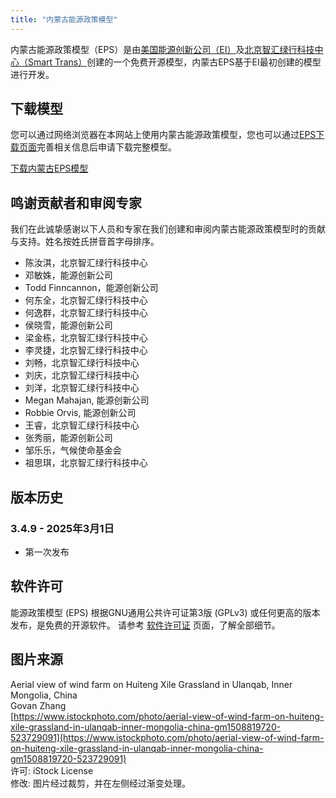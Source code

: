 ```yaml
---
title: "内蒙古能源政策模型"
---
```


内蒙古能源政策模型（EPS）是由[美国能源创新公司（EI）](https://energyinnovation.org/)及[北京智汇绿行科技中心（Smart Trans）](https://smart-trans.net/)创建的一个免费开源模型，内蒙古EPS基于EI最初创建的模型进行开发。

## 下载模型

您可以通过网络浏览器在本网站上使用内蒙古能源政策模型，您也可以通过[EPS下载页面](../download)完善相关信息后申请下载完整模型。

<p><a href="https://wkf.ms/4kb6Sb7" class="btn">下载内蒙古EPS模型</a></p>

## 鸣谢贡献者和审阅专家
我们在此诚挚感谢以下人员和专家在我们创建和审阅内蒙古能源政策模型时的贡献与支持。姓名按姓氏拼音首字母排序。

* 陈汝淇，北京智汇绿行科技中心
* 邓敏姝，能源创新公司
* Todd Finncannon，能源创新公司
* 何东全，北京智汇绿行科技中心
* 何逸群，北京智汇绿行科技中心
* 侯晓雪，能源创新公司
* 梁金栋，北京智汇绿行科技中心
* 李灵捷，北京智汇绿行科技中心
* 刘畅，北京智汇绿行科技中心
* 刘庆，北京智汇绿行科技中心
* 刘洋，北京智汇绿行科技中心
* Megan Mahajan, 能源创新公司
* Robbie Orvis, 能源创新公司
* 王睿，北京智汇绿行科技中心
* 张秀丽，能源创新公司
* 邹乐乐，气候使命基金会
* 祖思琪，北京智汇绿行科技中心

## 版本历史

### **3.4.9 - 2025年3月1日**

* 第一次发布

## 软件许可

能源政策模型 (EPS) 根据GNU通用公共许可证第3版 (GPLv3) 或任何更高的版本发布，是免费的开源软件。 请参考 [软件许可证](../software-license) 页面，了解全部细节。

## 图片来源
Aerial view of wind farm on Huiteng Xile Grassland in Ulanqab, Inner Mongolia, China<br/>
Govan Zhang<br/>
[https://www.istockphoto.com/photo/aerial-view-of-wind-farm-on-huiteng-xile-grassland-in-ulanqab-inner-mongolia-china-gm1508819720-523729091](https://www.istockphoto.com/photo/aerial-view-of-wind-farm-on-huiteng-xile-grassland-in-ulanqab-inner-mongolia-china-gm1508819720-523729091)<br/>
许可: iStock License<br/>
修改: 图片经过裁剪，并在左侧经过渐变处理。
